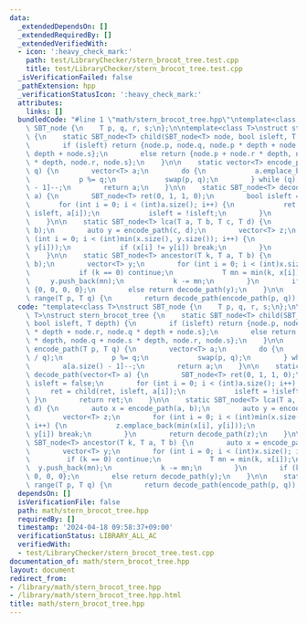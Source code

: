 ```yaml
---
data:
  _extendedDependsOn: []
  _extendedRequiredBy: []
  _extendedVerifiedWith:
  - icon: ':heavy_check_mark:'
    path: test/LibraryChecker/stern_brocot_tree.test.cpp
    title: test/LibraryChecker/stern_brocot_tree.test.cpp
  _isVerificationFailed: false
  _pathExtension: hpp
  _verificationStatusIcon: ':heavy_check_mark:'
  attributes:
    links: []
  bundledCode: "#line 1 \"math/stern_brocot_tree.hpp\"\ntemplate<class T>\nstruct\
    \ SBT_node {\n    T p, q, r, s;\n};\n\ntemplate<class T>\nstruct stern_brocot_tree\
    \ {\n    static SBT_node<T> child(SBT_node<T> node, bool isleft, T depth) {\n\
    \        if (isleft) return {node.p, node.q, node.p * depth + node.r, node.q *\
    \ depth + node.s};\n        else return {node.p + node.r * depth, node.q + node.s\
    \ * depth, node.r, node.s};\n    }\n\n    static vector<T> encode_path(T p, T\
    \ q) {\n        vector<T> a;\n        do {\n            a.emplace_back(p / q);\n\
    \            p %= q;\n            swap(p, q);\n        } while (q);\n        a[a.size()\
    \ - 1]--;\n        return a;\n    }\n\n    static SBT_node<T> decode_path(vector<T>\
    \ a) {\n        SBT_node<T> ret(0, 1, 1, 0);\n        bool isleft = false;\n \
    \       for (int i = 0; i < (int)a.size(); i++) {\n            ret = child(ret,\
    \ isleft, a[i]);\n            isleft = !isleft;\n        }\n        return ret;\n\
    \    }\n\n    static SBT_node<T> lca(T a, T b, T c, T d) {\n        auto x = encode_path(a,\
    \ b);\n        auto y = encode_path(c, d);\n        vector<T> z;\n        for\
    \ (int i = 0; i < (int)min(x.size(), y.size()); i++) {\n            z.emplace_back(min(x[i],\
    \ y[i]));\n            if (x[i] != y[i]) break;\n        }\n        return decode_path(z);\n\
    \    }\n\n    static SBT_node<T> ancestor(T k, T a, T b) {\n        auto x = encode_path(a,\
    \ b);\n        vector<T> y;\n        for (int i = 0; i < (int)x.size(); i++) {\n\
    \            if (k == 0) continue;\n            T mn = min(k, x[i]);\n       \
    \     y.push_back(mn);\n            k -= mn;\n        }\n        if (k) return\
    \ {0, 0, 0, 0};\n        else return decode_path(y);\n    }\n\n    static SBT_node<T>\
    \ range(T p, T q) {\n        return decode_path(encode_path(p, q));\n    }\n};\n"
  code: "template<class T>\nstruct SBT_node {\n    T p, q, r, s;\n};\n\ntemplate<class\
    \ T>\nstruct stern_brocot_tree {\n    static SBT_node<T> child(SBT_node<T> node,\
    \ bool isleft, T depth) {\n        if (isleft) return {node.p, node.q, node.p\
    \ * depth + node.r, node.q * depth + node.s};\n        else return {node.p + node.r\
    \ * depth, node.q + node.s * depth, node.r, node.s};\n    }\n\n    static vector<T>\
    \ encode_path(T p, T q) {\n        vector<T> a;\n        do {\n            a.emplace_back(p\
    \ / q);\n            p %= q;\n            swap(p, q);\n        } while (q);\n\
    \        a[a.size() - 1]--;\n        return a;\n    }\n\n    static SBT_node<T>\
    \ decode_path(vector<T> a) {\n        SBT_node<T> ret(0, 1, 1, 0);\n        bool\
    \ isleft = false;\n        for (int i = 0; i < (int)a.size(); i++) {\n       \
    \     ret = child(ret, isleft, a[i]);\n            isleft = !isleft;\n       \
    \ }\n        return ret;\n    }\n\n    static SBT_node<T> lca(T a, T b, T c, T\
    \ d) {\n        auto x = encode_path(a, b);\n        auto y = encode_path(c, d);\n\
    \        vector<T> z;\n        for (int i = 0; i < (int)min(x.size(), y.size());\
    \ i++) {\n            z.emplace_back(min(x[i], y[i]));\n            if (x[i] !=\
    \ y[i]) break;\n        }\n        return decode_path(z);\n    }\n\n    static\
    \ SBT_node<T> ancestor(T k, T a, T b) {\n        auto x = encode_path(a, b);\n\
    \        vector<T> y;\n        for (int i = 0; i < (int)x.size(); i++) {\n   \
    \         if (k == 0) continue;\n            T mn = min(k, x[i]);\n          \
    \  y.push_back(mn);\n            k -= mn;\n        }\n        if (k) return {0,\
    \ 0, 0, 0};\n        else return decode_path(y);\n    }\n\n    static SBT_node<T>\
    \ range(T p, T q) {\n        return decode_path(encode_path(p, q));\n    }\n};"
  dependsOn: []
  isVerificationFile: false
  path: math/stern_brocot_tree.hpp
  requiredBy: []
  timestamp: '2024-04-18 09:58:37+09:00'
  verificationStatus: LIBRARY_ALL_AC
  verifiedWith:
  - test/LibraryChecker/stern_brocot_tree.test.cpp
documentation_of: math/stern_brocot_tree.hpp
layout: document
redirect_from:
- /library/math/stern_brocot_tree.hpp
- /library/math/stern_brocot_tree.hpp.html
title: math/stern_brocot_tree.hpp
---
```

